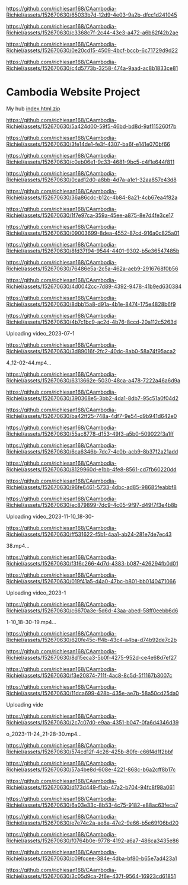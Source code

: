
https://github.com/richiesan168/CAambodia-RichieI/assets/152670630/65033b7d-12d9-4e03-9a2b-dfcc1d241045

https://github.com/richiesan168/CAambodia-RichieI/assets/152670630/c3368c7f-2c44-43e3-a472-a6b62f42b2ae

https://github.com/richiesan168/CAambodia-RichieI/assets/152670630/0e20cd15-4509-4bcf-bccb-6c71729d9d22

https://github.com/richiesan168/CAambodia-RichieI/assets/152670630/c4d5773b-3258-474a-9aad-ac8b1833ce81
# Cambodia Website Project
My hub
[index.html.zip](https://github.com/richiesan168/CAambodia-RichieI/files/13533398/index.html.zip)


https://github.com/richiesan168/CAambodia-RichieI/assets/152670630/5a424d00-59f5-46bd-bd8d-9af115260f7b



https://github.com/richiesan168/CAambodia-RichieI/assets/152670630/3fe14de1-fe3f-4307-ba6f-e141e070bf66





https://github.com/richiesan168/CAambodia-RichieI/assets/152670630/c0eb06e1-9c33-4681-9bc5-c4f1e644f811



https://github.com/richiesan168/CAambodia-RichieI/assets/152670630/0cad12d0-a8bb-4d7a-a1e1-32aa857e43d8



https://github.com/richiesan168/CAambodia-RichieI/assets/152670630/36a86cdc-b12c-4b84-8a21-4cb67ea4f82a





https://github.com/richiesan168/CAambodia-RichieI/assets/152670630/1f7e97ca-359a-45ee-a875-8e7d4fe3ce17


https://github.com/richiesan168/CAambodia-RichieI/assets/152670630/09003699-8dea-4552-87cd-916a0c825a01



https://github.com/richiesan168/CAambodia-RichieI/assets/152670630/8fd37f94-9544-4401-9302-b5e36547485b


https://github.com/richiesan168/CAambodia-RichieI/assets/152670630/76486e5a-2c5a-462a-aeb9-2916768f0b56



https://github.com/richiesan168/CAambodia-RichieI/assets/152670630/4d0042cc-7d89-4392-9478-41b9ed630384



https://github.com/richiesan168/CAambodia-RichieI/assets/152670630/8dbb15a8-d91a-4b1e-8474-175e4828b6f9




https://github.com/richiesan168/CAambodia-RichieI/assets/152670630/4b7c1bc9-ac2d-4b76-8ccd-20a112c5263d


Uploading video_2023-07-1

https://github.com/richiesan168/CAambodia-RichieI/assets/152670630/3d89016f-2fc2-40dc-8ab0-58a74f95aca2

4_12-02-44.mp4…



https://github.com/richiesan168/CAambodia-RichieI/assets/152670630/6313662e-5030-48ca-a478-7222a46a6d9a


https://github.com/richiesan168/CAambodia-RichieI/assets/152670630/390368e5-3bb2-4da1-8db7-95c51a0f04d2



https://github.com/richiesan168/CAambodia-RichieI/assets/152670630/ba42ff25-748a-4df7-9e54-d9b941d642e0


https://github.com/richiesan168/CAambodia-RichieI/assets/152670630/55ac8778-d153-49f3-a5b0-509022f3a1ff


https://github.com/richiesan168/CAambodia-RichieI/assets/152670630/6ca6346b-7dc7-4c0b-acb9-8b37f2a21add




https://github.com/richiesan168/CAambodia-RichieI/assets/152670630/8129960d-e1bb-4fe8-8561-cd7fb60220dd


https://github.com/richiesan168/CAambodia-RichieI/assets/152670630/96fe6461-5733-4dbc-ad85-98685feabbf8



https://github.com/richiesan168/CAambodia-RichieI/assets/152670630/ec879899-7dc9-4c05-9f97-d49f7f3e4b8b




Uploading video_2023-11-10_18-30-

https://github.com/richiesan168/CAambodia-RichieI/assets/152670630/ff531622-f5b1-4aa1-ab24-281e7de7ec43

38.mp4…


https://github.com/richiesan168/CAambodia-RichieI/assets/152670630/f3f6c266-4d7d-4383-b087-426294fb0d01






https://github.com/richiesan168/CAambodia-RichieI/assets/152670630/019f41a5-d4a0-47bc-b801-bb0140471066


Uploading video_2023-1

https://github.com/richiesan168/CAambodia-RichieI/assets/152670630/c6670a3e-5d6d-43aa-abed-58ff0eebb6d6

1-10_18-30-19.mp4…



https://github.com/richiesan168/CAambodia-RichieI/assets/152670630/620fe45c-ff4b-43c4-a4ba-d74b92de7c2b




https://github.com/richiesan168/CAambodia-RichieI/assets/152670630/8d15eca3-5b0f-4275-952d-ce4e68d7ef27


https://github.com/richiesan168/CAambodia-RichieI/assets/152670630/f3e20874-711f-4ac8-8c5d-5f1167b3007c



https://github.com/richiesan168/CAambodia-RichieI/assets/152670630/11dca699-428b-435e-ae7b-58a50cd25da0


Uploading vide

https://github.com/richiesan168/CAambodia-RichieI/assets/152670630/2c7c07d0-e9aa-4351-b047-0fa6d4346d39

o_2023-11-24_21-28-30.mp4…



https://github.com/richiesan168/CAambodia-RichieI/assets/152670630/574cd12f-4c26-425b-80fe-c66f4d1f2bbf


https://github.com/richiesan168/CAambodia-RichieI/assets/152670630/57a4be8d-608e-4221-868c-b6a2cff8b17c




https://github.com/richiesan168/CAambodia-RichieI/assets/152670630/d173d449-f1ab-47a2-b704-94fc8f98a061



https://github.com/richiesan168/CAambodia-RichieI/assets/152670630/6a03e33c-8b53-4c75-9182-e88ac63feca7




https://github.com/richiesan168/CAambodia-RichieI/assets/152670630/e7e74c2a-ae8a-47e2-9e66-b5e69f06bd20


https://github.com/richiesan168/CAambodia-RichieI/assets/152670630/f0764b0e-9778-4192-a6a7-486ca3435e86



https://github.com/richiesan168/CAambodia-RichieI/assets/152670630/c09fccee-384e-4dba-bf80-b65e7ad423a1


https://github.com/richiesan168/CAambodia-RichieI/assets/152670630/3c05d9ca-2f6e-437f-9564-16923cd61851


